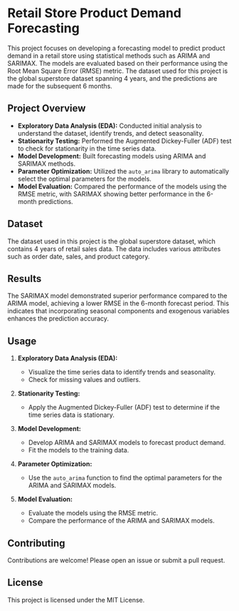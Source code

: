 # Retail Store Product Demand Forecasting

This project focuses on developing a forecasting model to predict product demand in a retail store using statistical methods such as ARIMA and SARIMAX. The models are evaluated based on their performance using the Root Mean Square Error (RMSE) metric. The dataset used for this project is the global superstore dataset spanning 4 years, and the predictions are made for the subsequent 6 months.

## Project Overview

- **Exploratory Data Analysis (EDA):** Conducted initial analysis to understand the dataset, identify trends, and detect seasonality.
- **Stationarity Testing:** Performed the Augmented Dickey-Fuller (ADF) test to check for stationarity in the time series data.
- **Model Development:** Built forecasting models using ARIMA and SARIMAX methods.
- **Parameter Optimization:** Utilized the `auto_arima` library to automatically select the optimal parameters for the models.
- **Model Evaluation:** Compared the performance of the models using the RMSE metric, with SARIMAX showing better performance in the 6-month predictions.

## Dataset

The dataset used in this project is the global superstore dataset, which contains 4 years of retail sales data. The data includes various attributes such as order date, sales, and product category.

## Results

The SARIMAX model demonstrated superior performance compared to the ARIMA model, achieving a lower RMSE in the 6-month forecast period. This indicates that incorporating seasonal components and exogenous variables enhances the prediction accuracy.

## Usage

1. **Exploratory Data Analysis (EDA):**
   - Visualize the time series data to identify trends and seasonality.
   - Check for missing values and outliers.

2. **Stationarity Testing:**
   - Apply the Augmented Dickey-Fuller (ADF) test to determine if the time series data is stationary.

3. **Model Development:**
   - Develop ARIMA and SARIMAX models to forecast product demand.
   - Fit the models to the training data.

4. **Parameter Optimization:**
   - Use the `auto_arima` function to find the optimal parameters for the ARIMA and SARIMAX models.

5. **Model Evaluation:**
   - Evaluate the models using the RMSE metric.
   - Compare the performance of the ARIMA and SARIMAX models.

## Contributing

Contributions are welcome! Please open an issue or submit a pull request.

## License

This project is licensed under the MIT License.


